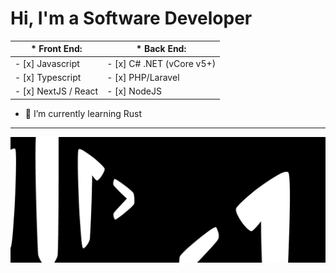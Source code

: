 Hi, I'm a Software Developer
============================
| * Front End:          | * Back End:               |
| --------------------- | ------------------------- |
| - [x] Javascript      | - [x] C# .NET (vCore v5+) |
| - [x] Typescript      | - [x] PHP/Laravel         |
| - [x] NextJS / React  | - [x] NodeJS              |

- 🌱 I’m currently learning Rust
* * *
![Aere Naim](https://github.com/AereNaim/aerenaim/blob/main/BannerTwitch.jpg)

<!--
**AereNaim/aerenaim** is a ✨ _special_ ✨ repository because its `README.md` (this file) appears on your GitHub profile.

Here are some ideas to get you started:

- 🔭 I’m currently working on ...

- 👯 I’m looking to collaborate on ...
- 🤔 I’m looking for help with ...
- 💬 Ask me about ...
- 📫 How to reach me: ...
- 😄 Pronouns: ...
- ⚡ Fun fact: ...
-->

